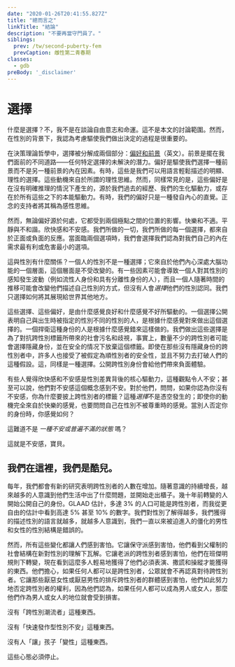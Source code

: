 ```yaml
---
date: "2020-01-26T20:41:55.827Z"
title: "總而言之"
linkTitle: "結論"
description: "不要再當守門員了。"
siblings:
  prev: /tw/second-puberty-fem
  prevCaption: 雌性第二青春期
classes:
  - gdb
preBody: '_disclaimer'
---
```


<!-- # Choice -->
# 選擇

<!-- What is choice? No, I’m not talking about free will and fate. That is not a subject within the scope of this essay. However, in the context of gender, I do believe it is important to consider the processes that drive us to make decisions. -->
什麼是選擇？不，我不是在談論自由意志和命運。這不是本文的討論範圍。然而，在性別的背景下，我認為考慮驅使我們做出決定的過程是很重要的。

<!-- In the philosophy of decision theory, choice is broken down into two pieces: [preferences and prospects](https://plato.stanford.edu/entries/decision-theory/#WhaPreOvePro). Prospects are the different paths that lay before us — the unresolved potential of any given choice. Preferences are our internal factors that drive us towards one prospect over another. Sometimes these are overtly clear, rational choices that we can describe easily with language. These motivations come from what is coined as the rational mind. Just as often, however, these preferences come to us without clear reasoning, stemming from our past experiences, our biochemical driving forces, or instinctual drives that exist below all of that. Sometimes our preference is just a gut feeling, deep inside. Proponents of mindfulness refer to this as the emotional mind. -->
在決策理論哲學中，選擇被分解成兩個部分：[偏好和前景](https://plato.stanford.edu/entries/decision-theory/#WhaPreOvePro)（英文）。前景是擺在我們面前的不同道路——任何特定選擇的未解決的潛力。偏好是驅使我們選擇一種前景而不是另一種前景的內在因素。有時，這些是我們可以用語言輕鬆描述的明顯、理性的選擇。這些動機來自於所謂的理性思維。然而，同樣常見的是，這些偏好是在沒有明確推理的情況下產生的，源於我們過去的經歷、我們的生化驅動力，或存在於所有這些之下的本能驅動力。有時，我們的偏好只是一種發自內心的直覺。正念的支持者將其稱為感性思維。

<!-- Regardless of where a preference originates from, however, it is shaped by its position between two poles. Pleasure and discomfort. Peace and dissonance. Euphoria and dysphoria. Everything we do, every choice we make, comes from either positive or negative responses. When faced with two options, we will select the one we find most beneficial or least harmful to our own internal needs. -->
然而，無論偏好源於何處，它都受到兩個極點之間的位置的影響。快樂和不適。平靜與不和諧。欣快感和不安感。我們所做的一切，我們所做的每一個選擇，都來自於正面或負面的反應。當面臨兩個選項時，我們會選擇我們認為對我們自己的內在需求最有利或危害最小的選項。

<!-- What does this have to do with gender? A person’s gender is not a choice; it comes from somewhere deep inside them at a level of the brain’s function that is not subject to change. There are factors which may result in fluctuation of a person's perception of their gender (as in genderfluid individuals and those with dissociative identities), and a person may change how they describe their gender over time, but no one *chooses* their gender identity. We only choose how to present it to the rest of the world. -->
這與性別有什麼關係？一個人的性別不是一種選擇；它來自於他們內心深處大腦功能的一個層面，這個層面是不受改變的。有一些因素可能會導致一個人對其性別的感知發生波動（例如流性人身份和具有分離性身份的人），而且一個人隨著時間的推移可能會改變他們描述自己性別的方式，但沒有人會*選擇*他們的性別認同。我們只選擇如何將其展現給世界其他地方。

<!-- Those choices, those preferences, are driven by what feels good and what feels bad. A person who chooses to publicly identify as a gender different from the one assigned to them at their birth is making that choice based on what feels right to do. A person defending that identity does so based on what feels wrong. We make these choices against the social stigma and discrimination that comes with the transgender label, and indeed a not-insignificant number of trans people may choose to go stealth and abandon that label once it is safe to do so. Even among those who are not stealth, many trans people accept the safety of being presumed cisgender, and take no effort to break people of that presumption. That is, again, a choice. Being visibly trans produces a negative experience for them. -->
這些選擇、這些偏好，是由什麼感覺良好和什麼感覺不好所驅動的。一個選擇公開表明自己與出生時被指定的性別不同的性別的人，是根據什麼感覺對來做出這個選擇的。一個捍衛這種身份的人是根據什麼感覺錯來這樣做的。我們做出這些選擇是為了對抗跨性別標籤所帶來的社會污名和歧視，事實上，數量不少的跨性別者可能會選擇隱藏身份，並在安全的情况下放棄這個標籤。即使在那些沒有隱藏身份的跨性別者中，許多人也接受了被假定為順性別者的安全性，並且不努力去打破人們的這種假設。這，同樣是一種選擇。公開跨性別身份會給他們帶來負面體驗。

<!-- There are those who find the notion that euphoria and dysphoria are central motivators behind gender variance to be uncomfortable; one could even say they experience dysphoria at the concept of dysphoria. To them, ask, if you believe you do not have dysphoria, why did you take on the mantle of the trans label? That *choice* did not happen in a vacuum; even if your motivations stem entirely from happy feelings, ask yourself how you feel when your gender is not respected. How do you feel when others invalidate your identity? -->
有些人覺得欣快感和不安感是性別差異背後的核心驅動力，這種觀點令人不安；甚至可以說，他們對不安感這個概念感到不安。對於他們，問問，如果你認為你沒有不安感，你為什麼要披上跨性別者的標籤？這種*選擇*不是憑空發生的；即使你的動機完全來自於快樂的感覺，也要問問自己在性別不被尊重時的感覺。當別人否定你的身份時，你感覺如何？

<!-- Is it not _a state of unease or generalized dissatisfaction_? -->
這難道不是 _一種不安或普遍不滿的狀態_ 嗎？

<!-- That’s dysphoria, baby. -->
這就是不安感，寶貝。

<!-- ## We’re here, we’re queer. -->
## 我們在這裡，我們是酷兒。

<!-- Every single year, we get new studies that show an increase in the size of the transgender population. As awareness continues to grow, more and more people are realizing what has been wrong with their lives and are coming out of the closet. People who transitioned decades ago are coming out of stealth. GLAAD estimates as much as 3% of the population could be transgender, and I have seen numbers as high as 5% or even 10% from more liberal estimations. The more we come to understand about gender, the more language we gain to describe gender, the more people realize that the rigid Male and Female sexual structure that we have been forced into is false. -->
每年，我們都會有新的研究表明跨性別者的人數在增加。隨著意識的持續增長，越來越多的人意識到他們生活中出了什麼問題，並開始走出櫃子。幾十年前轉變的人開始公開自己的身份。GLAAD 估計，多達 3% 的人口可能是跨性別者，而我從更自由的估計中看到高達 5% 甚至 10% 的數字。我們對性別了解得越多，我們獲得的描述性別的語言就越多，就越多人意識到，我們一直以來被迫進入的僵化的男性和女性的性別結構是錯誤的。

<!-- Yet all this change frightens people. It frightens conservatives who see their patriarchal social structures dissolving under the new understanding of gender. It frightens old-school transgender people who transitioned under the Harry Benjamin rules and now see so many people easily obtaining what they had to act and lie and manipulate to achieve. They fear that if anyone can be trans, the public will stop taking trans people seriously. It frightens the misogynistic or misandristic trans-exclusionary groups that fight so hard to invalidate transgender rights because they think, if anyone can be a man or a woman, their status as a man or a woman is harmed. -->
然而，所有這些變化都讓人們感到害怕。它讓保守派感到害怕，他們看到父權制的社會結構在新對性別的理解下瓦解。它讓老派的跨性別者感到害怕，他們在班傑明規則下轉變，現在看到這麼多人輕易地獲得了他們必須表演、撒謊和操縱才能獲得的東西。他們擔心，如果任何人都可以是跨性別者，公眾就會不再認真對待跨性別者。它讓那些厭惡女性或厭惡男性的排斥跨性別者的群體感到害怕，他們如此努力地否定跨性別者的權利，因為他們認為，如果任何人都可以成為男人或女人，那麼他們作為男人或女人的地位就會受到損害。

<!-- There is no such thing as a "Transtrender". -->
沒有「跨性別潮流者」這種東西。

<!-- There is no such thing as "Rapid Onset Gender Dysphoria". -->
沒有「快速發作型性別不安」這種東西。

<!-- There is no such thing as people "transing" kids. -->
沒有人「讓」孩子「變性」這種東西。

<!-- These mentalities have to stop. -->
這些心態必須停止。

